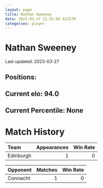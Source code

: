 ```yaml
---  
layout: page  
title: Nathan Sweeney  
date: 2023-03-27 11:32:02.622578  
categories: player  
---
```

# Nathan Sweeney


Last updated: 2023-03-27
## Positions: 

## Current elo: 94.0

## Current Percentile: None

# Match History


| Team      |   Appearances |   Win Rate |
|:----------|--------------:|-----------:|
| Edinburgh |             1 |          0 |

| Opponent   |   Matches |   Win Rate |
|:-----------|----------:|-----------:|
| Connacht   |         1 |          0 |